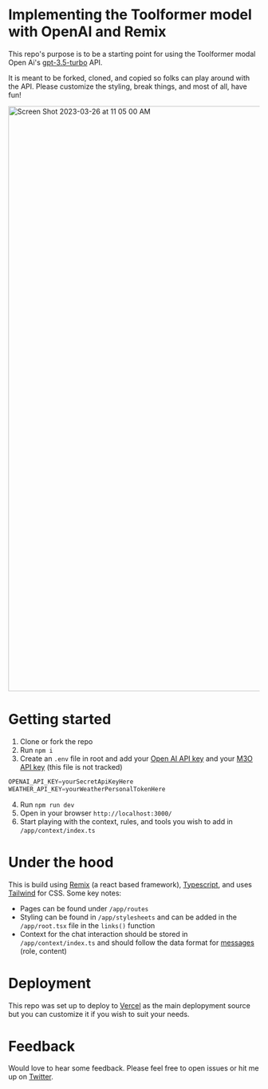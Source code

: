 # Implementing the Toolformer model with OpenAI and Remix
This repo's purpose is to be a starting point for using the Toolformer modal  Open Ai's [gpt-3.5-turbo](https://platform.openai.com/docs/guides/chat) API.

It is meant to be forked, cloned, and copied so folks can play around with the API. Please customize the styling, break things, and most of all, have fun!

<img width="1170" alt="Screen Shot 2023-03-26 at 11 05 00 AM" src="https://user-images.githubusercontent.com/5130040/227925516-9c5fedac-455c-45c1-a6cb-508297449ba7.png">


# Getting started
1. Clone or fork the repo
2. Run `npm i`
3. Create an `.env` file in root and add your [Open AI API key](https://platform.openai.com/account/api-keys) and your [M3O API key](https://m3o.com/getting-started) (this file is not tracked)
```javaScript
OPENAI_API_KEY=yourSecretApiKeyHere
WEATHER_API_KEY=yourWeatherPersonalTokenHere
```
4. Run `npm run dev`
5. Open in your browser `http://localhost:3000/`
6. Start playing with the context, rules, and tools you wish to add in `/app/context/index.ts`

# Under the hood
This is build using [Remix](https://remix.run/) (a react based framework), [Typescript](https://www.typescriptlang.org/), and uses [Tailwind](https://tailwindcss.com/) for CSS. Some key notes:
- Pages can be found under `/app/routes`
- Styling can be found in `/app/stylesheets` and can be added in the `/app/root.tsx` file in the `links()` function
- Context for the chat interaction should be stored in `/app/context/index.ts` and should follow the data format for [messages](https://platform.openai.com/docs/guides/chat/introduction) (role, content)

# Deployment
This repo was set up to deploy to [Vercel](https://vercel.com/) as the main deplopyment source but you can customize it if you wish to suit your needs.

# Feedback
Would love to hear some feedback. Please feel free to open issues or hit me up on [Twitter](https://twitter.com/JoshSanger_eth).
